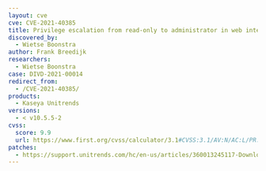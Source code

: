 ```yaml
---
layout: cve
cve: CVE-2021-40385
title: Privilege escalation from read-only to administrator in web interface of UniTrends Server  < v10.5.5-2
discovered_by:
  - Wietse Boonstra
author: Frank Breedijk
researchers:
  - Wietse Boonstra
case: DIVD-2021-00014
redirect_from:
  - /CVE-2021-40385/
products:
  - Kaseya Unitrends
versions:
  - < v10.5.5-2
cvss:
  score: 9.9
  url: https://www.first.org/cvss/calculator/3.1#CVSS:3.1/AV:N/AC:L/PR:L/UI:N/S:C/C:H/I:H/A:H
patches:
  - https://support.unitrends.com/hc/en-us/articles/360013245117-Downloads
---
```


